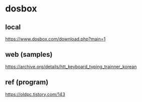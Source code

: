# dosbox  

## local  
https://www.dosbox.com/download.php?main=1  

## web (samples)  
https://archive.org/details/htt_keyboard_typing_trainner_korean  

## ref (program)  
https://oldpc.tistory.com/143  
